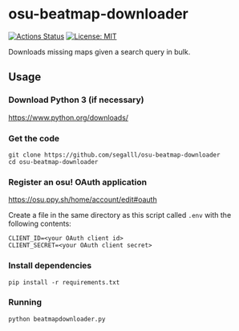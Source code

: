 # osu-beatmap-downloader

[![Actions Status](https://github.com/segalll/osu-beatmap-downloader/workflows/CI/badge.svg)](https://github.com/segalll/osu-beatmap-downloader/actions)
[![License: MIT](https://img.shields.io/badge/license-MIT-blue.svg)](https://opensource.org/licenses/MIT)

Downloads missing maps given a search query in bulk.

## Usage
### Download Python 3 (if necessary)
https://www.python.org/downloads/
### Get the code
```
git clone https://github.com/segalll/osu-beatmap-downloader
cd osu-beatmap-downloader
```

### Register an osu! OAuth application
https://osu.ppy.sh/home/account/edit#oauth


Create a file in the same directory as this script called `.env` with the following contents:
```
CLIENT_ID=<your OAuth client id>
CLIENT_SECRET=<your OAuth client secret>
```

### Install dependencies
```
pip install -r requirements.txt
```

### Running
```
python beatmapdownloader.py
```